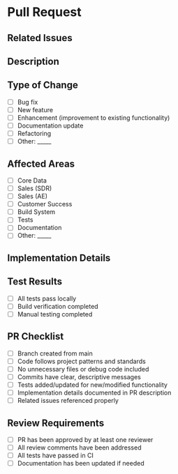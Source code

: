 # Pull Request

## Related Issues
<!-- Reference issues this PR addresses using "Closes #XX" or "Relates to #XX" syntax -->

## Description
<!-- Describe the changes implemented in this pull request -->

## Type of Change
<!-- Mark the appropriate option with an [x] -->

- [ ] Bug fix
- [ ] New feature
- [ ] Enhancement (improvement to existing functionality)
- [ ] Documentation update
- [ ] Refactoring
- [ ] Other: _____

## Affected Areas
<!-- Mark all that apply with an [x] -->

- [ ] Core Data
- [ ] Sales (SDR)
- [ ] Sales (AE)
- [ ] Customer Success
- [ ] Build System
- [ ] Tests
- [ ] Documentation
- [ ] Other: _____

## Implementation Details
<!-- Provide key implementation details - required -->

## Test Results
<!-- Describe the testing performed -->

- [ ] All tests pass locally
- [ ] Build verification completed
- [ ] Manual testing completed

## PR Checklist
<!-- Verify all requirements are met before requesting review -->

- [ ] Branch created from main
- [ ] Code follows project patterns and standards
- [ ] No unnecessary files or debug code included
- [ ] Commits have clear, descriptive messages
- [ ] Tests added/updated for new/modified functionality
- [ ] Implementation details documented in PR description
- [ ] Related issues referenced properly

## Review Requirements
<!-- DO NOT REMOVE - PR cannot be merged until these are satisfied -->

- [ ] PR has been approved by at least one reviewer
- [ ] All review comments have been addressed
- [ ] All tests have passed in CI
- [ ] Documentation has been updated if needed

